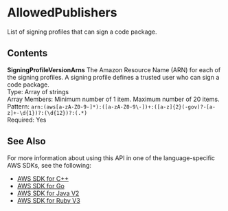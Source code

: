 # AllowedPublishers<a name="API_AllowedPublishers"></a>

List of signing profiles that can sign a code package\. 

## Contents<a name="API_AllowedPublishers_Contents"></a>

 **SigningProfileVersionArns**   <a name="SSS-Type-AllowedPublishers-SigningProfileVersionArns"></a>
The Amazon Resource Name \(ARN\) for each of the signing profiles\. A signing profile defines a trusted user who can sign a code package\.   
Type: Array of strings  
Array Members: Minimum number of 1 item\. Maximum number of 20 items\.  
Pattern: `arn:(aws[a-zA-Z0-9-]*):([a-zA-Z0-9\-])+:([a-z]{2}(-gov)?-[a-z]+-\d{1})?:(\d{12})?:(.*)`   
Required: Yes

## See Also<a name="API_AllowedPublishers_SeeAlso"></a>

For more information about using this API in one of the language\-specific AWS SDKs, see the following:
+  [AWS SDK for C\+\+](https://docs.aws.amazon.com/goto/SdkForCpp/lambda-2015-03-31/AllowedPublishers) 
+  [AWS SDK for Go](https://docs.aws.amazon.com/goto/SdkForGoV1/lambda-2015-03-31/AllowedPublishers) 
+  [AWS SDK for Java V2](https://docs.aws.amazon.com/goto/SdkForJavaV2/lambda-2015-03-31/AllowedPublishers) 
+  [AWS SDK for Ruby V3](https://docs.aws.amazon.com/goto/SdkForRubyV3/lambda-2015-03-31/AllowedPublishers) 